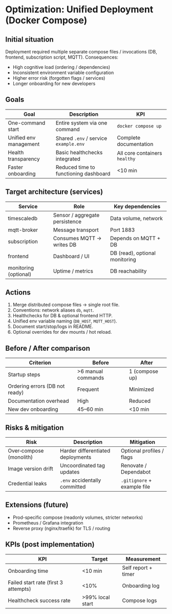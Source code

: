 # Optimization: Unified Deployment (Docker Compose)

## Initial situation
Deployment required multiple separate compose files / invocations (DB, frontend, subscription script, MQTT). Consequences:
- High cognitive load (ordering / dependencies)
- Inconsistent environment variable configuration
- Higher error risk (forgotten flags / services)
- Longer onboarding for new developers

## Goals
| Goal | Description | KPI |
|------|------------|-----|
| One-command start | Entire system via one command | `docker compose up` |
| Unified env management | Shared `.env` / service `example.env` | Complete documentation |
| Health transparency | Basic healthchecks integrated | All core containers `healthy` |
| Faster onboarding | Reduced time to functioning dashboard | <10 min |

## Target architecture (services)
| Service | Role | Key dependencies |
|---------|------|------------------|
| timescaledb | Sensor / aggregate persistence | Data volume, network |
| mqtt-broker | Message transport | Port 1883 |
| subscription | Consumes MQTT → writes DB | Depends on MQTT + DB |
| frontend | Dashboard / UI | DB (read), optional monitoring |
| monitoring (optional) | Uptime / metrics | DB reachability |

## Actions
1. Merge distributed compose files → single root file.
2. Conventions: network aliases `db`, `mqtt`.
3. Healthchecks for DB & optional frontend HTTP.
4. Unified env variable naming (`DB_HOST`, `MQTT_HOST`).
5. Document start/stop/logs in README.
6. Optional overrides for dev mounts / hot reload.

## Before / After comparison
| Criterion | Before | After |
|----------|--------|-------|
| Startup steps | >6 manual commands | 1 (compose up) |
| Ordering errors (DB not ready) | Frequent | Minimized |
| Documentation overhead | High | Reduced |
| New dev onboarding | 45–60 min | <10 min |

## Risks & mitigation
| Risk | Description | Mitigation |
|------|------------|-----------|
| Over‑compose (monolith) | Harder differentiated deployments | Optional profiles / flags |
| Image version drift | Uncoordinated tag updates | Renovate / Dependabot |
| Credential leaks | `.env` accidentally committed | `.gitignore` + example file |

## Extensions (future)
- Prod-specific compose (readonly volumes, stricter networks)
- Prometheus / Grafana integration
- Reverse proxy (nginx/traefik) for TLS / routing

## KPIs (post implementation)
| KPI | Target | Measurement |
|-----|--------|-------------|
| Onboarding time | <10 min | Self report + timer |
| Failed start rate (first 3 attempts) | <10% | Onboarding log |
| Healthcheck success rate | >99% local start | Compose logs |
